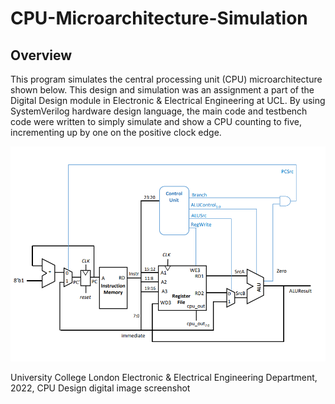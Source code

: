 # CPU-Microarchitecture-Simulation

## Overview
This program simulates the central processing unit (CPU) microarchitecture shown below. This design and simulation was an assignment a part of the Digital Design module in Electronic & Electrical Engineering at UCL. By using SystemVerilog hardware design language, the main code and testbench code were written to simply simulate and show a CPU counting to five, incrementing up by one on the positive clock edge. 

![CPU-Microarchitecture-Simulation/cpu-architecure.png](https://github.com/RonaldoBaker/CPU-Microarchitecture-Simulation/blob/main/cpu-architecture.png)

University College London Electronic & Electrical Engineering Department, 2022, CPU Design digital image screenshot
